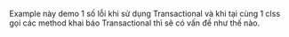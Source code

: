 Example này demo 1 số lỗi khi sử dụng Transactional và khi tại cùng 1 clss gọi các method khai báo Transactional thì sẽ có vấn đề như thế nào.
